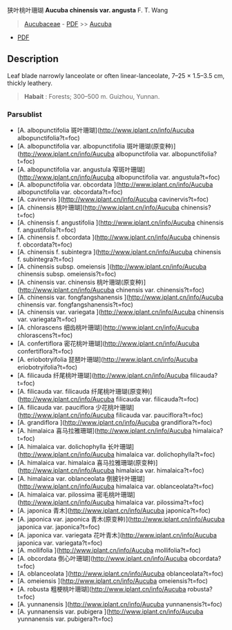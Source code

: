 狭叶桃叶珊瑚 **Aucuba chinensis var. angusta** F. T. Wang

> [Aucubaceae](http://www.iplant.cn/info/Aucubaceae?t=foc) - [PDF](http://www.iplant.cn/foc/pdf/Aucubaceae.pdf) >> [Aucuba](http://www.iplant.cn/info/Aucuba?t=foc)
 - [PDF](http://www.iplant.cn/foc/pdf/Aucuba.pdf)

## Description

Leaf blade narrowly lanceolate or often linear-lanceolate, 7–25 × 1.5–3.5 cm, thickly leathery.

> **Habait** : 
> Forests; 300–500 m. Guizhou, Yunnan.


### Parsublist

* [A.  albopunctifolia  斑叶珊瑚](http://www.iplant.cn/info/Aucuba albopunctifolia?t=foc)
* [A.  albopunctifolia var. albopunctifolia  斑叶珊瑚(原变种)](http://www.iplant.cn/info/Aucuba albopunctifolia var. albopunctifolia?t=foc)
* [A.  albopunctifolia var. angustula  窄斑叶珊瑚](http://www.iplant.cn/info/Aucuba albopunctifolia var. angustula?t=foc)
* [A.  albopunctifolia var. obcordata  ](http://www.iplant.cn/info/Aucuba albopunctifolia var. obcordata?t=foc)
* [A.  cavinervis  ](http://www.iplant.cn/info/Aucuba cavinervis?t=foc)
* [A.  chinensis  桃叶珊瑚](http://www.iplant.cn/info/Aucuba chinensis?t=foc)
* [A.  chinensis f. angustifolia  ](http://www.iplant.cn/info/Aucuba chinensis f. angustifolia?t=foc)
* [A.  chinensis f. obcordata  ](http://www.iplant.cn/info/Aucuba chinensis f. obcordata?t=foc)
* [A.  chinensis f. subintegra  ](http://www.iplant.cn/info/Aucuba chinensis f. subintegra?t=foc)
* [A.  chinensis subsp. omeiensis  ](http://www.iplant.cn/info/Aucuba chinensis subsp. omeiensis?t=foc)
* [A.  chinensis var. chinensis  桃叶珊瑚(原变种)](http://www.iplant.cn/info/Aucuba chinensis var. chinensis?t=foc)
* [A.  chinensis var. fongfangshanensis  ](http://www.iplant.cn/info/Aucuba chinensis var. fongfangshanensis?t=foc)
* [A.  chinensis var. variegata  ](http://www.iplant.cn/info/Aucuba chinensis var. variegata?t=foc)
* [A.  chlorascens  细齿桃叶珊瑚](http://www.iplant.cn/info/Aucuba chlorascens?t=foc)
* [A.  confertiflora  密花桃叶珊瑚](http://www.iplant.cn/info/Aucuba confertiflora?t=foc)
* [A.  eriobotryifolia  琵琶叶珊瑚](http://www.iplant.cn/info/Aucuba eriobotryifolia?t=foc)
* [A.  filicauda  纤尾桃叶珊瑚](http://www.iplant.cn/info/Aucuba filicauda?t=foc)
* [A.  filicauda var. filicauda  纤尾桃叶珊瑚(原变种)](http://www.iplant.cn/info/Aucuba filicauda var. filicauda?t=foc)
* [A.  filicauda var. pauciflora  少花桃叶珊瑚](http://www.iplant.cn/info/Aucuba filicauda var. pauciflora?t=foc)
* [A.  grandiflora  ](http://www.iplant.cn/info/Aucuba grandiflora?t=foc)
* [A.  himalaica  喜马拉雅珊瑚](http://www.iplant.cn/info/Aucuba himalaica?t=foc)
* [A.  himalaica var. dolichophylla  长叶珊瑚](http://www.iplant.cn/info/Aucuba himalaica var. dolichophylla?t=foc)
* [A.  himalaica var. himalaica  喜马拉雅珊瑚(原变种)](http://www.iplant.cn/info/Aucuba himalaica var. himalaica?t=foc)
* [A.  himalaica var. oblanceolata  倒披针叶珊瑚](http://www.iplant.cn/info/Aucuba himalaica var. oblanceolata?t=foc)
* [A.  himalaica var. pilossima  密毛桃叶珊瑚](http://www.iplant.cn/info/Aucuba himalaica var. pilossima?t=foc)
* [A.  japonica  青木](http://www.iplant.cn/info/Aucuba japonica?t=foc)
* [A.  japonica var. japonica  青木(原变种)](http://www.iplant.cn/info/Aucuba japonica var. japonica?t=foc)
* [A.  japonica var. variegata  花叶青木](http://www.iplant.cn/info/Aucuba japonica var. variegata?t=foc)
* [A.  mollifolia  ](http://www.iplant.cn/info/Aucuba mollifolia?t=foc)
* [A.  obcordata  倒心叶珊瑚](http://www.iplant.cn/info/Aucuba obcordata?t=foc)
* [A.  oblanceolata  ](http://www.iplant.cn/info/Aucuba oblanceolata?t=foc)
* [A.  omeiensis  ](http://www.iplant.cn/info/Aucuba omeiensis?t=foc)
* [A.  robusta  粗梗桃叶珊瑚](http://www.iplant.cn/info/Aucuba robusta?t=foc)
* [A.  yunnanensis  ](http://www.iplant.cn/info/Aucuba yunnanensis?t=foc)
* [A.  yunnanensis var. pubigera  ](http://www.iplant.cn/info/Aucuba yunnanensis var. pubigera?t=foc)
